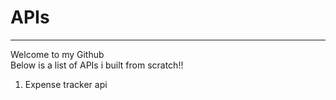 <h1>APIs</h1> <hr>
<p>Welcome to my Github <br>Below is a list of APIs i built from scratch!! </p>
<ol>
  <li>Expense tracker api</li>
</ol>

